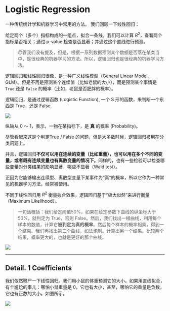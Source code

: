 # Logistic Regression

一种传统统计学和机器学习中常用的方法。 我们回顾一下线性回归：

给定两个（多个）指标构成的一组点，拟合一条线，我们可以计算 $R^2$，查看两个指标是否相关；通过 p-value 检查是否显著；并通过这个直线进行预测。

> 尽管我们没有提及，但是，根据一系列数据预测某个数据是否落在某类当中，是很经典的机器学习的方法。所以，逻辑回归也是很经典的机器学习方法。

逻辑回归和线性回归很像，是一种广义线性模型（General Linear Model, GLM）。但是不再是预测某个连续值（比如老鼠的大小），而是预测某个事情是 `True` 还是 `False` 的概率（比如，老鼠是否肥胖的概率）。

逻辑回归，是通过逻辑函数 (Logistic Function), 一个 S 形的函数，来判断一个东西是 True，还是 False.

![](https://cdn.jsdelivr.net/gh/SmilingWayne/picsrepo/202505080024035.png)

纵轴从 0 ～ 1，表示，一物在某指标下，是 **真** 的概率 (Probability)。

尽管看起来这是个判定True / False 的问题，但是大多数时候，逻辑回归被用在分类问题上。

并且，逻辑回归**不仅可以用在连续的变量（比如重量），也可以用在多个不同的变量，或者既有连续变量也有离散变量的情况下**。同样的，也有一些检验可以检查哪些变量对分类结果的影响显著，哪些不显著（Wald test）。

正因为它能够输出连续型、离散型变量下某事件为“真”的概率，所以它作为一种常见的机器学习方法，经常被使用。

不同于线性回归用 $R^2$ 衡量拟合效果，逻辑回归基于“极大似然”来进行衡量（Maximum Likelihood）。

> 一句话概括：我们给定阈值50%，如果在给定参数下曲线的纵坐标大于 50%，就判定为 True，否则 False。然后，我们找出一根曲线，利用每个样本的数值，计算它**被判定为真的概率**。然后每个样本的概率相乘，得到一个结果。我们再找出第二个曲线，如法炮制。计算出另一个结果。比较两个结果，概率更大的，也就是更好的那个曲线。

![](https://cdn.jsdelivr.net/gh/SmilingWayne/picsrepo/202505080037203.png)

---

## Detail. 1 Coefficients

我们依然鞭尸一下线性回归。我们用小鼠的体重预测它的大小。如果用直线拟合，有个尴尬的事儿：哪怕小鼠重量是 0，它也有大小，甚至，哪怕它的重量是负数，它也有正数的大小。如图所示。

![](https://cdn.jsdelivr.net/gh/SmilingWayne/picsrepo/202505080043845.png)


